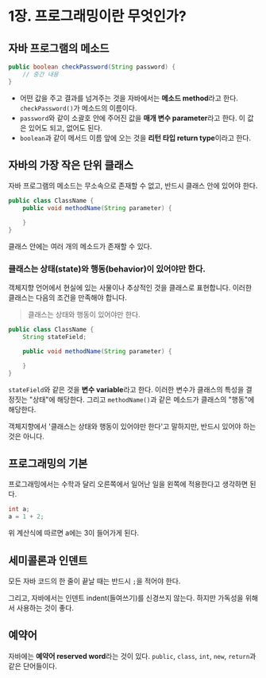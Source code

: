 # 1장. 프로그래밍이란 무엇인가?

## 자바 프로그램의 메소드

```java
public boolean checkPassword(String password) {
    // 중간 내용
}
```

- 어떤 값을 주고 결과를 넘겨주는 것을 자바에서는 **메소드 method**라고 한다. `checkPassword()`가 메소드의 이름이다.
- `password`와 같이 소괄호 안에 주어진 값을 **매개 변수 parameter**라고 한다. 이 값은 있어도 되고, 없어도 된다.
- `boolean`과 같이 메서드 이름 앞에 오는 것을 **리턴 타입 return type**이라고 한다.

## 자바의 가장 작은 단위 클래스

자바 프로그램의 메소드는 무소속으로 존재할 수 없고, 반드시 클래스 안에 있어야 한다.

```java
public class ClassName {
    public void methodName(String parameter) {

    }
}
```

클래스 안에는 여러 개의 메소드가 존재할 수 있다.

### 클래스는 상태(state)와 행동(behavior)이 있어야만 한다.

객체지향 언어에서 현실에 있는 사물이나 추상적인 것을 클래스로 표현합니다. 이러한 클래스는 다음의 조건을 만족해야 합니다.

> 클래스는 상태와 행동이 있어야만 한다.

```java
public class ClassName {
    String stateField;

    public void methodName(String parameter) {

    }
}
```

`stateField`와 같은 것을 **변수 variable**라고 한다. 이러한 변수가 클래스의 특성을 결정짓는 "상태"에 해당한다.
그리고 `methodName()`과 같은 메소드가 클래스의 "행동"에 해당한다.

객체지향에서 '클래스는 상태와 행동이 있어야만 한다'고 말하지만, 반드시 있어야 하는 것은 아니다.

## 프로그래밍의 기본

프로그래밍에서는 수학과 달리 오른쪽에서 일어난 일을 왼쪽에 적용한다고 생각하면 된다.

```java
int a;
a = 1 + 2;
```

위 계산식에 따르면 a에는 3이 들어가게 된다.

## 세미콜론과 인덴트

모든 자바 코드의 한 줄이 끝날 때는 반드시 `;`을 적어야 한다.

그리고, 자바에서는 인덴트 indent(들여쓰기)를 신경쓰지 않는다. 하지만 가독성을 위해서 사용하는 것이 좋다.

## 예약어

자바에는 **예약어 reserved word**라는 것이 있다. `public`, `class`, `int`, `new`, `return`과 같은 단어들이다.